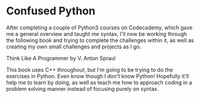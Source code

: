 # Confused Python

After completing a couple of Python3 courses on Codecademy, which gave me a general overview and taught me syntax, I'll now be working through the following book and trying to complete the challenges within it, as well as creating my own small challenges and projects as I go.

Think Like A Programmer by V. Anton Spraul

This book uses C++ throughout, but I'm going to be trying to do the exercises in Python. Even know though I don't know Python! Hopefully it'll help me to learn by doing, as well as teach me how to approach coding in a problem solving manner instead of focusing purely on syntax.
